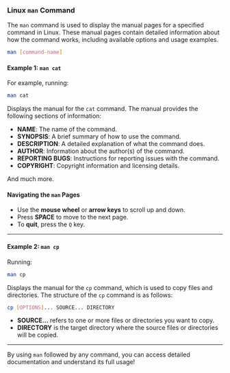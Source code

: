 ### Linux `man` Command

The `man` command is used to display the manual pages for a specified command in Linux. These manual pages contain detailed information about how the command works, including available options and usage examples.

```bash
man [command-name]
```

#### Example 1: `man cat`
For example, running:

```bash
man cat
```

Displays the manual for the `cat` command. The manual provides the following sections of information:

- **NAME**: The name of the command.
- **SYNOPSIS**: A brief summary of how to use the command.
- **DESCRIPTION**: A detailed explanation of what the command does.
- **AUTHOR**: Information about the author(s) of the command.
- **REPORTING BUGS**: Instructions for reporting issues with the command.
- **COPYRIGHT**: Copyright information and licensing details.

And much more.

#### Navigating the `man` Pages
- Use the **mouse wheel** or **arrow keys** to scroll up and down.
- Press **SPACE** to move to the next page.
- To **quit**, press the `Q` key.

---

#### Example 2: `man cp`
Running:

```bash
man cp
```

Displays the manual for the `cp` command, which is used to copy files and directories. The structure of the `cp` command is as follows:

```bash
cp [OPTIONS]... SOURCE... DIRECTORY
```

- **SOURCE...** refers to one or more files or directories you want to copy.
- **DIRECTORY** is the target directory where the source files or directories will be copied.

---

By using `man` followed by any command, you can access detailed documentation and understand its full usage!